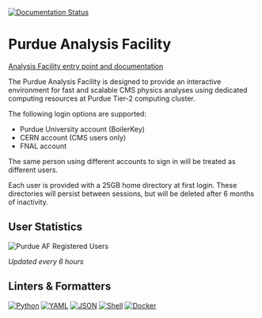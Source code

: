 [![Documentation Status](https://readthedocs.org/projects/purdue-af/badge/?version=latest)](https://purdue-af.readthedocs.io/en/latest/?badge=latest)

# Purdue Analysis Facility

[Analysis Facility entry point and documentation](https://analysis-facility.physics.purdue.edu)

The Purdue Analysis Facility is designed to provide an interactive environment for fast and scalable CMS physics analyses using dedicated computing resources at Purdue Tier-2 computing cluster.

The following login options are supported:

- Purdue University account (BoilerKey)
- CERN account (CMS users only)
- FNAL account

The same person using different accounts to sign in will be treated as different users.

Each user is provided with a 25GB home directory at first login. These directories will persist between sessions, but will be deleted after 6 months of inactivity.

## User Statistics

![Purdue AF Registered Users](https://cms.geddes.rcac.purdue.edu/users-graph/purdue-af-registered-users.png)

*Updated every 6 hours*

## Linters & Formatters

[![Python](https://github.com/PurdueAF/purdue-af/workflows/Lint%20Python/badge.svg)](https://github.com/PurdueAF/purdue-af/actions?query=workflow%3A%22Lint+Python%22)
[![YAML](https://github.com/PurdueAF/purdue-af/workflows/Lint%20YAML/badge.svg)](https://github.com/PurdueAF/purdue-af/actions?query=workflow%3A%22Lint+YAML%22)
[![JSON](https://github.com/PurdueAF/purdue-af/workflows/Lint%20JSON/badge.svg)](https://github.com/PurdueAF/purdue-af/actions?query=workflow%3A%22Lint+JSON%22)
[![Shell](https://github.com/PurdueAF/purdue-af/workflows/Lint%20Shell%20Scripts/badge.svg)](https://github.com/PurdueAF/purdue-af/actions?query=workflow%3A%22Lint+Shell+Scripts%22)
[![Docker](https://github.com/PurdueAF/purdue-af/workflows/Lint%20Dockerfiles/badge.svg)](https://github.com/PurdueAF/purdue-af/actions?query=workflow%3A%22Lint+Dockerfiles%22)

